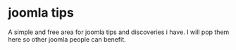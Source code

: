 joomla tips
===========

A simple and free area for joomla tips and discoveries i have. I will pop them here so other joomla people can benefit.
